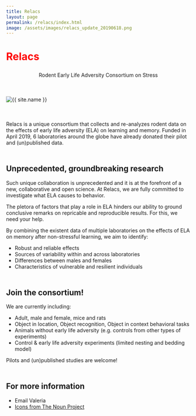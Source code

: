 ```yaml
---
title: Relacs
layout: page
permalink: /relacs/index.html
image: /assets/images/relacs_update_20190618.png
---
```


<h1 style="margin-bottom: 25px; color: red;">Relacs </h1>
<p class="bio" align = "center" style="margin-bottom: 50px;">Rodent Early Life Adversity Consortium on Stress</p>

<img alt="{{ site.name }}" src="{{page.image }}" />


<p style="margin-top: 50px; margin-bottom: 50px">Relacs is a unique consortium that collects and re-analyzes rodent data on the effects of early life adversity (ELA) on learning and memory. Funded in April 2019, 6 laboratories around the globe have already donated their pilot and (un)published data.  </p>


<h2>Unprecedented, groundbreaking research </h2>
<p>Such unique collaboration is unprecedented and it is at the forefront of a new, collaborative and open science. At Relacs, we are fully committed to investigate what ELA causes to behavior. </p>

<p>The pletora of factors that play a role in ELA hinders our ability to ground conclusive remarks on repricable and reproducible results. For this, we need your help. </p>

<p >By combining the existent data of multiple laboratories on the effects of ELA on memory after non-stressful learning, we aim to identify:</p>
<ul class="skill-list" style="margin-bottom: 50px">
	<li>Robust and reliable effects </li>
	<li>Sources of variability within and across laboratories</li>
	<li>Differences between males and females</li>
	<li>Characteristics of vulnerable and resilient individuals</li>
</ul>

<h2>Join the consortium!</h2>
We are currently including:
<ul class="skill-list">
	<li>Adult, male and female, mice and rats</li>
	<li>Object in location, Object recognition, Object in context behavioral tasks</li>
	<li>Animals without early life adversity (e.g. controls from other types of experiments)</li>
	<li>Control & early life adversity experiments (limited nesting and bedding model)</li>
</ul>
Pilots and (un)published studies are welcome!

<!---
<h2>General approach and workflow</h2>
<h2>Advantages of participating</h2>
--->

<h2 style="margin-top: 50px">For more information</h2>
<ul>
	<li>Email Valeria </li>
	<li><a href="https://thenounproject.com/">Icons from The Noun Project</a></li>
</ul>
